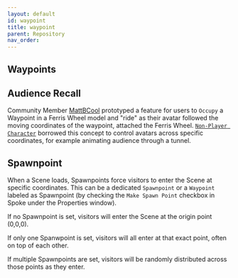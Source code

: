 ```yaml
---
layout: default
id: waypoint
title: waypoint
parent: Repository
nav_order: 
---
```


## Waypoints

## Audience Recall
Community Member [MattBCool]() prototyped a feature for users to `Occupy` a Waypoint in a Ferris Wheel model and "ride" as their avatar followed the moving coordinates of the waypoint, attached the Ferris Wheel. [`Non-Player Character`](./non-player-character.md) borrowed this concept to control avatars across specific coordinates, for example animating audience through a tunnel.



## Spawnpoint
When a Scene loads, Spawnpoints force visitors to enter the Scene at specific coordinates. This can be a dedicated `Spawnpoint` or a `Waypoint` labeled as Spawnpoint (by checking the `Make Spawn Point` checkbox in Spoke under the Properties window). 

If no Spawnpoint is set, visitors will enter the Scene at the origin point (0,0,0). 

If only one Spanwpoint is set, visitors will all enter at that exact point, often on top of each other.

If multiple Spawnpoints are set, visitors will be randomly distributed across those points as they enter.
